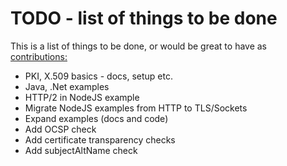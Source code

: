 # TODO - list of things to be done

This is a list of things to be done, or would be great to have as [contributions:](CONTRIBUTING.md)

* PKI, X.509 basics - docs, setup etc.
* Java, .Net examples
* HTTP/2 in NodeJS example
* Migrate NodeJS examples from HTTP to TLS/Sockets
* Expand examples (docs and code)
* Add OCSP check
* Add certificate transparency checks
* Add subjectAltName check
  